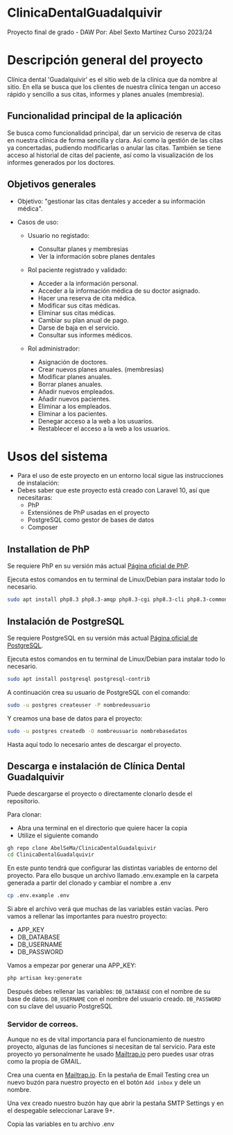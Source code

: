 # ClinicaDentalGuadalquivir

Proyecto final de grado - DAW
Por: Abel Sexto Martínez
Curso 2023/24

# Descripción general del proyecto

Clínica dental 'Guadalquivir' es el sitio web de la clínica que da nombre al sitio. En ella se busca
que los clientes de nuestra clinica tengan un acceso rápido y sencillo a sus citas, informes y planes
anuales (membresia).

## Funcionalidad principal de la aplicación

Se busca como funcionalidad principal, dar un servicio de reserva de citas en nuestra clínica
de forma sencilla y clara. Así como la gestión de las citas ya concertadas, pudiendo modificarlas
o anular las citas.
También se tiene acceso al historial de citas del paciente, así como la visualización de los informes
generados por los doctores.

## Objetivos generales

-   Objetivo: "gestionar las citas dentales y acceder a su información médica".
-   Casos de uso:

    -   Usuario no registado:

        -   Consultar planes y membresias
        -   Ver la información sobre planes dentales

    -   Rol paciente registrado y validado:

        -   Acceder a la información personal.
        -   Acceder a la información médica de su doctor asignado.
        -   Hacer una reserva de cita médica.
        -   Modificar sus citas médicas.
        -   Eliminar sus citas médicas.
        -   Cambiar su plan anual de pago.
        -   Darse de baja en el servicio.
        -   Consultar sus informes médicos.

    -   Rol administrador:
        -   Asignación de doctores.
        -   Crear nuevos planes anuales. (membresias)
        -   Modificar planes anuales.
        -   Borrar planes anuales.
        -   Añadir nuevos empleados.
        -   Añadir nuevos pacientes.
        -   Eliminar a los empleados.
        -   Eliminar a los pacientes.
        -   Denegar acceso a la web a los usuarios.
        -   Restablecer el acceso a la web a los usuarios.

# Usos del sistema

-   Para el uso de este proyecto en un entorno local sigue las instrucciones de instalación:
-   Debes saber que este proyecto está creado con Laravel 10, así que necesitaras:
    -   PhP
    -   Extensiónes de PhP usadas en el proyecto
    -   PostgreSQL como gestor de bases de datos
    -   Composer

## Installation de PhP

Se requiere PhP en su versión más actual [Página oficial de PhP](https://www.postgresql.org/).

Ejecuta estos comandos en tu terminal de Linux/Debian para instalar todo lo necesario.

```sh
sudo apt install php8.3 php8.3-amqp php8.3-cgi php8.3-cli php8.3-common php8.3-curl php8.3-fpm php8.3-gd php8.3-igbinary php8.3-intl php8.3-mbstring php8.3-opcache php8.3-pgsql php8.3-readline php8.3-redis php8.3-sqlite3 php8.3-xml php8.3-zip php8.3-bcmath php8.3-gmp php-imagick
```
## Instalación de PostgreSQL

Se requiere PostgreSQL en su versión más actual [Página oficial de PostgreSQL](https://php.net).

Ejecuta estos comandos en tu terminal de Linux/Debian para instalar todo lo necesario.

```sh
sudo apt install postgresql postgresql-contrib
```
A continuación crea su usuario de PostgreSQL con el comando:
```sh
sudo -u postgres createuser -P nombredeusuario
```
Y creamos una base de datos para el proyecto:
```sh
sudo -u postgres createdb -O nombreusuario nombrebasedatos
```
Hasta aquí todo lo necesario antes de descargar el proyecto.

## Descarga e instalación de Clínica Dental Guadalquivir

Puede descargarse el proyecto o directamente clonarlo desde el repositorio.

Para clonar:
* Abra una terminal en el directorio que quiere hacer la copia
* Utilize el siguiente comando
```sh
gh repo clone AbelSeMa/ClinicaDentalGuadalquivir
cd ClinicaDentalGuadalquivir
```

En este punto tendrá que configurar las distintas variables de entorno del proyecto. Para ello busque un archivo
llamado .env.example en la carpeta generada a partir del clonado y cambiar el nombre a .env

```sh
cp .env.example .env
```

Si abre el archivo verá que muchas de las variables están vacías. Pero vamos a rellenar las importantes para nuestro proyecto:
* APP_KEY
* DB_DATABASE
* DB_USERNAME
* DB_PASSWORD
  
Vamos a empezar por generar una APP_KEY:
```sh
php artisan key:generate
```

Después debes rellenar las variables:
 `DB_DATABASE` con el nombre de su base de datos.
 `DB_USERNAME` con el nombre del usuario creado.
 `DB_PASSWORD` con su clave del usuario PostgreSQL

 ### Servidor de correos.
 Aunque no es de vital importancia para el funcionamiento de nuestro proyecto,
 algunas de las funciones si necesitan de tal servicio.
 Para este proyecto yo personalmente he usado [Mailtrap.io](https://mailtrap.io/)
 pero puedes usar otras como la propia de GMAIL.

 Crea una cuenta en [Mailtrap.io](https://mailtrap.io/). En la pestaña de Email Testing crea un nuevo buzón para nuestro proyecto en el botón `Add inbox` y dele un nombre.

 Una vex creado nuestro buzón hay que abrir la pestaña SMTP Settings y en el despegable seleccionar Larave 9+.
 
 Copia las variables en tu archivo .env
